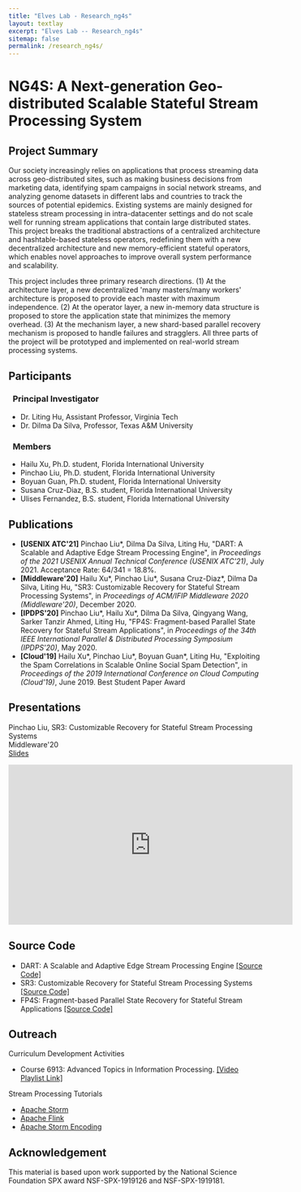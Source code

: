 ```yaml
---
title: "Elves Lab - Research_ng4s"
layout: textlay
excerpt: "Elves Lab -- Research_ng4s"
sitemap: false
permalink: /research_ng4s/
---
```


# NG4S: A Next-generation Geo-distributed Scalable Stateful Stream Processing System

## Project Summary

<p>Our society increasingly relies on applications that process streaming data across geo-distributed sites, such as making business decisions from marketing data, identifying spam campaigns in social network streams, and analyzing genome datasets in different labs and countries to track the sources of potential epidemics. Existing systems are mainly designed for stateless stream processing in intra-datacenter settings and do not scale well for running stream applications that contain large distributed states. This project breaks the traditional abstractions of a centralized architecture and hashtable-based stateless operators, redefining them with a new decentralized architecture and new memory-efficient stateful operators, which enables novel approaches to improve overall system performance and scalability.</p>

<p>This project includes three primary research directions. (1) At the architecture layer, a new decentralized 'many masters/many workers' architecture is proposed to provide each master with maximum independence. (2) At the operator layer, a new in-memory data structure is proposed to store the application state that minimizes the memory overhead. (3) At the mechanism layer, a new shard-based parallel recovery mechanism is proposed to handle failures and stragglers. All three parts of the project will be prototyped and implemented on real-world stream processing systems.</p>

## Participants

<h3 style="text-indent: 0.5em">Principal Investigator</h3>

- Dr. Liting Hu, Assistant Professor, Virginia Tech
- Dr. Dilma Da Silva, Professor, Texas A&M University

<h3 style="text-indent: 0.5em">Members</h3>

- Hailu Xu, Ph.D. student, Florida International University
- Pinchao Liu, Ph.D. student, Florida International University
- Boyuan Guan, Ph.D. student, Florida International University
- Susana Cruz-Diaz, B.S. student, Florida International University
- Ulises Fernandez, B.S. student, Florida International University

## Publications

- <b>[USENIX ATC'21]</b> Pinchao Liu\*, Dilma Da Silva, Liting Hu, \"DART: A Scalable and Adaptive Edge Stream Processing Engine\", in <em>Proceedings of the 2021 USENIX Annual Technical Conference (USENIX ATC'21)</em>, July 2021. Acceptance Rate: 64/341 = 18.8%.
- <b>[Middleware'20]</b> Hailu Xu*, Pinchao Liu*, Susana Cruz-Diaz*, Dilma Da Silva, Liting Hu, \"SR3: Customizable Recovery for Stateful Stream Processing Systems\", in <em>Proceedings of ACM/IFIP Middleware 2020 (Middleware'20)</em>, December 2020.
- <b>[IPDPS'20]</b> Pinchao Liu\*, Hailu Xu\*, Dilma Da Silva, Qingyang Wang, Sarker Tanzir Ahmed, Liting Hu, \"FP4S: Fragment-based Parallel State Recovery for Stateful Stream Applications\", in <em>Proceedings of the 34th IEEE International Parallel & Distributed Processing Symposium (IPDPS'20)</em>, May 2020.
- <b>[Cloud'19]</b> Hailu Xu\*, Pinchao Liu\*, Boyuan Guan\*, Liting Hu, \"Exploiting the Spam Correlations in Scalable Online Social Spam Detection\", in <em>Proceedings of the 2019 International Conference on Cloud Computing (Cloud'19)</em>, June 2019. Best Student Paper Award

## Presentations

<!-- FP4S: Fragment-based Parallel State Recovery for Stateful Stream Applications <br />
IPDPS'20 <br />
[Slides](https://drive.google.com/file/d/1Lzy5qzZhHiE1OXT2GsDFdxe6D0BPRJxF/view?usp=sharing) <br /> -->

Pinchao Liu, SR3: Customizable Recovery for Stateful Stream Processing Systems <br />
Middleware'20 <br />
[Slides](https://drive.google.com/file/d/10UH2LZ-ZnzRZRunomaLmW0WXol24bMGD/view?usp=sharing) <br />
<iframe width="560" height="315" src="https://www.youtube.com/embed/4ElTxy9YVFE" frameborder="0" allowfullscreen></iframe>

## Source Code

- DART: A Scalable and Adaptive Edge Stream Processing Engine [[Source Code]](https://github.com/fiu-elves/DART)
- SR3: Customizable Recovery for Stateful Stream Processing Systems [[Source Code]](https://github.com/fiu-elves/SR3)
- FP4S: Fragment-based Parallel State Recovery for Stateful Stream Applications [[Source Code]](https://github.com/fiu-elves/FP4S)

## Outreach

Curriculum Development Activities
- Course 6913: Advanced Topics in Information Processing. [[Video Playlist Link]](https://www.youtube.com/watch?v=fhN3szbOr9E&list=PLGtMEQgQy8UZvqmsXzeJ43Xzm_ItCQekE)

Stream Processing Tutorials
- [Apache Storm](https://youtu.be/-8XGburfkuY)
- [Apache Flink](https://youtu.be/wLJHhZs4bTU)
- [Apache Storm Encoding](https://youtu.be/Yc-YfVANAeY)


## Acknowledgement

<p>This material is based upon work supported by the National Science Foundation SPX award  NSF-SPX-1919126 and  NSF-SPX-1919181.</p>